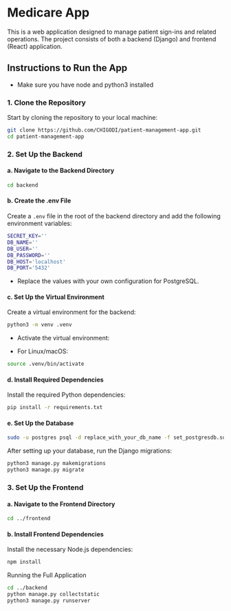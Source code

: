 # Medicare App

This is a web application designed to manage patient sign-ins and related operations. The project consists of both a backend (Django) and frontend (React) application.

## Instructions to Run the App
- Make sure you have node and python3 installed

### 1. Clone the Repository

Start by cloning the repository to your local machine:

```bash
git clone https://github.com/CHIGODI/patient-management-app.git
cd patient-management-app
```

### 2. Set Up the Backend

#### a. Navigate to the Backend Directory

```bash
cd backend
```
#### b. Create the .env File
Create a `.env` file in the root of the backend directory and add the following environment variables:

```bash
SECRET_KEY=''
DB_NAME=''
DB_USER=''
DB_PASSWORD=''
DB_HOST='localhost'
DB_PORT='5432'
```
- Replace the values with your own configuration for PostgreSQL.

#### c. Set Up the Virtual Environment
Create a virtual environment for the backend:

```bash
python3 -m venv .venv
```

- Activate the virtual environment:

- For Linux/macOS:
```bash
source .venv/bin/activate
```

#### d. Install Required Dependencies
Install the required Python dependencies:

```bash
pip install -r requirements.txt
```

#### e. Set Up the Database
```bash
sudo -u postgres psql -d replace_with_your_db_name -f set_postgresdb.sql
```

After setting up your database, run the Django migrations:

```bash
python3 manage.py makemigrations
python3 manage.py migrate
```

### 3. Set Up the Frontend
#### a. Navigate to the Frontend Directory

```bash
cd ../frontend
```

#### b. Install Frontend Dependencies
Install the necessary Node.js dependencies:

```bash
npm install
```

Running the Full Application
```bash
cd ../backend
python manage.py collectstatic
python3 manage.py runserver
```
